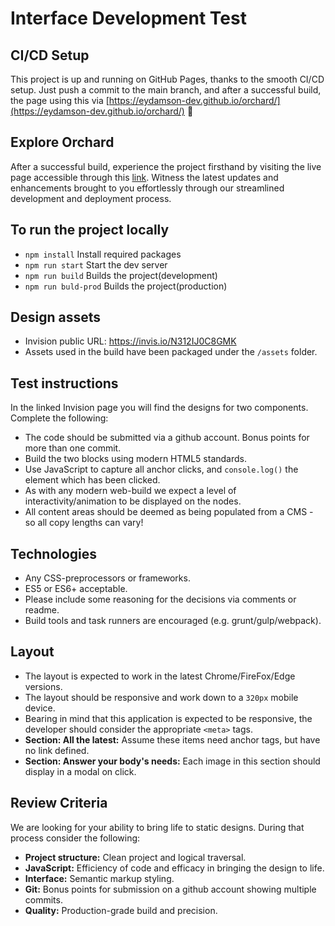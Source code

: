 # Interface Development Test

## CI/CD Setup
This project is up and running on GitHub Pages, thanks to the smooth CI/CD setup. Just push a commit to the main branch, and after a successful build, the page using this via [https://eydamson-dev.github.io/orchard/](https://eydamson-dev.github.io/orchard/) 🌟

## Explore Orchard

After a successful build, experience the project firsthand by visiting the live page accessible through this [link](https://eydamson-dev.github.io/orchard/). Witness the latest updates and enhancements brought to you effortlessly through our streamlined development and deployment process.


## To run the project locally
* ```npm install``` Install required packages
* ```npm run start``` Start the dev server
* ```npm run build``` Builds the project(development)
* ```npm run buld-prod``` Builds the project(production)

## Design assets
* Invision public URL: https://invis.io/N312IJ0C8GMK
* Assets used in the build have been packaged under the `/assets` folder.

## Test instructions
In the linked Invision page you will find the designs for two components. Complete the following:
* The code should be submitted via a github account. Bonus points for more than one commit.
* Build the two blocks using modern HTML5 standards.
* Use JavaScript to capture all anchor clicks, and `console.log()` the element which has been clicked.
* As with any modern web-build we expect a level of interactivity/animation to be displayed on the nodes.
* All content areas should be deemed as being populated from a CMS - so all copy lengths can vary!

## Technologies
* Any CSS-preprocessors or frameworks.
* ES5 or ES6+ acceptable.
* Please include some reasoning for the decisions via comments or readme.
* Build tools and task runners are encouraged (e.g. grunt/gulp/webpack).

## Layout
* The layout is expected to work in the latest Chrome/FireFox/Edge versions.
* The layout should be responsive and work down to a `320px` mobile device.
* Bearing in mind that this application is expected to be responsive, the developer should consider the appropriate `<meta>` tags.
* **Section: All the latest:** Assume these items need anchor tags, but have no link defined.
* **Section: Answer your body's needs:** Each image in this section should display in a modal on click.

## Review Criteria
We are looking for your ability to bring life to static designs. During that process consider the following:
* **Project structure:** Clean project and logical traversal.
* **JavaScript:** Efficiency of code and efficacy in bringing the design to life.
* **Interface:** Semantic markup styling.
* **Git:** Bonus points for submission on a github account showing multiple commits.
* **Quality:** Production-grade build and precision.

